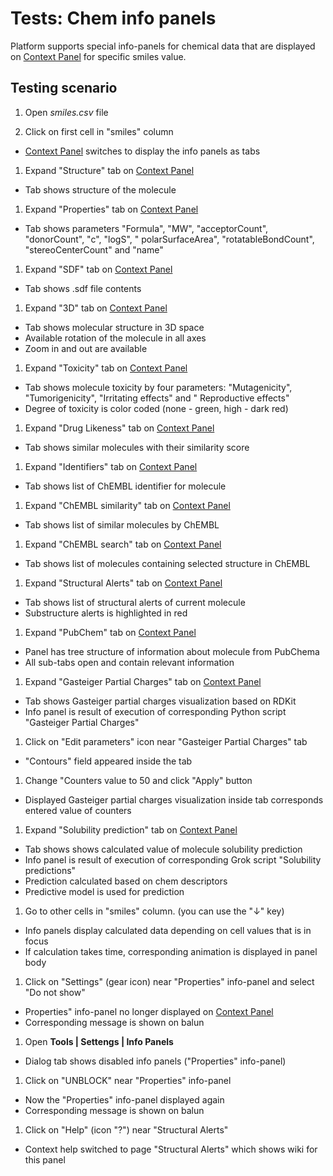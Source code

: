 <!-- TITLE: Tests: Chem info panels -->
<!-- SUBTITLE: -->

# Tests: Chem info panels

Platform supports special info-panels for chemical data that are displayed
on [Context Panel](../../datagrok/navigation.md#context-panel) for specific smiles value.

## Testing scenario

1. Open *smiles.csv* file

1. Click on first cell in "smiles" column

* [Context Panel](../../datagrok/navigation.md#context-panel) switches to display the info panels as tabs

1. Expand "Structure" tab on [Context Panel](../../datagrok/navigation.md#context-panel)

* Tab shows structure of the molecule

1. Expand "Properties" tab on [Context Panel](../../datagrok/navigation.md#context-panel)

* Tab shows parameters "Formula", "MW", "acceptorCount", "donorCount", "c", "logS", "
  polarSurfaceArea", "rotatableBondCount", "stereoCenterCount" and "name"

1. Expand "SDF" tab on [Context Panel](../../datagrok/navigation.md#context-panel)

* Tab shows .sdf file contents

1. Expand "3D" tab on [Context Panel](../../datagrok/navigation.md#context-panel)

* Tab shows molecular structure in 3D space
* Available rotation of the molecule in all axes
* Zoom in and out are available

1. Expand "Toxicity" tab on [Context Panel](../../datagrok/navigation.md#context-panel)

* Tab shows molecule toxicity by four parameters: "Mutagenicity", "Tumorigenicity", "Irritating effects" and "
  Reproductive effects"
* Degree of toxicity is color coded (none - green, high - dark red)

1. Expand "Drug Likeness" tab on [Context Panel](../../datagrok/navigation.md#context-panel)

* Tab shows similar molecules with their similarity score

1. Expand "Identifiers" tab on [Context Panel](../../datagrok/navigation.md#context-panel)

* Tab shows list of ChEMBL identifier for molecule

1. Expand "ChEMBL similarity" tab on [Context Panel](../../datagrok/navigation.md#context-panel)

* Tab shows list of similar molecules by ChEMBL

1. Expand "ChEMBL search" tab on [Context Panel](../../datagrok/navigation.md#context-panel)

* Tab shows list of molecules containing selected structure in ChEMBL

1. Expand "Structural Alerts" tab on [Context Panel](../../datagrok/navigation.md#context-panel)

* Tab shows list of structural alerts of current molecule
* Substructure alerts is highlighted in red

1. Expand "PubChem" tab on [Context Panel](../../datagrok/navigation.md#context-panel)

* Panel has tree structure of information about molecule from PubChema
* All sub-tabs open and contain relevant information

1. Expand "Gasteiger Partial Charges" tab on [Context Panel](../../datagrok/navigation.md#context-panel)

* Tab shows Gasteiger partial charges visualization based on RDKit
* Info panel is result of execution of corresponding Python script "Gasteiger Partial Charges"

1. Click on "Edit parameters" icon near "Gasteiger Partial Charges" tab

* "Contours" field appeared inside the tab

1. Change "Counters value to 50 and click "Apply" button

* Displayed Gasteiger partial charges visualization inside tab corresponds entered value of counters

1. Expand "Solubility prediction" tab on [Context Panel](../../datagrok/navigation.md#context-panel)

* Tab shows shows calculated value of molecule solubility prediction
* Info panel is result of execution of corresponding Grok script "Solubility predictions"
* Prediction calculated based on chem descriptors
* Predictive model is used for prediction

1. Go to other cells in "smiles" column. (you can use the "↓" key)

* Info panels display calculated data depending on cell values that is in focus
* If calculation takes time, corresponding animation is displayed in panel body

1. Click on "Settings" (gear icon) near "Properties" info-panel and select "Do not show"

* Properties" info-panel no longer displayed on [Context Panel](../../datagrok/navigation.md#context-panel)
* Corresponding message is shown on balun

1. Open **Tools | Settengs | Info Panels**

* Dialog tab shows disabled info panels ("Properties" info-panel)

1. Click on "UNBLOCK" near "Properties" info-panel

* Now the "Properties" info-panel displayed again
* Corresponding message is shown on balun

1. Click on "Help" (icon "?") near "Structural Alerts"

* Context help switched to page "Structural Alerts" which shows wiki for this panel
